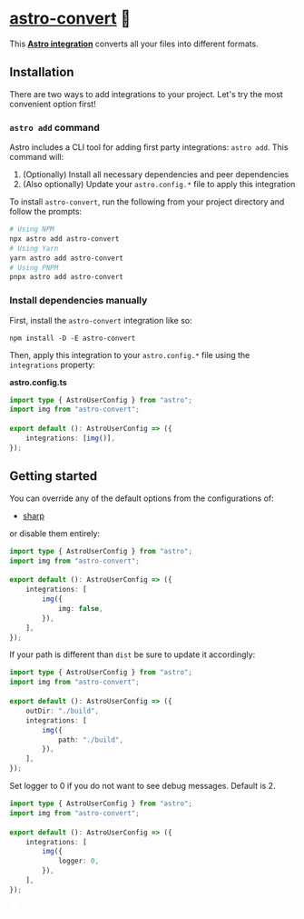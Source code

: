 # [astro-convert] 🫶

This **[Astro integration][astro-integration]** converts all your files into different formats.

## Installation

There are two ways to add integrations to your project. Let's try the most
convenient option first!

### `astro add` command

Astro includes a CLI tool for adding first party integrations: `astro add`. This
command will:

1. (Optionally) Install all necessary dependencies and peer dependencies
2. (Also optionally) Update your `astro.config.*` file to apply this integration

To install `astro-convert`, run the following from your project directory and
follow the prompts:

```sh
# Using NPM
npx astro add astro-convert
# Using Yarn
yarn astro add astro-convert
# Using PNPM
pnpx astro add astro-convert
```

### Install dependencies manually

First, install the `astro-convert` integration like so:

```
npm install -D -E astro-convert
```

Then, apply this integration to your `astro.config.*` file using the
`integrations` property:

**astro.config.ts**

```ts
import type { AstroUserConfig } from "astro";
import img from "astro-convert";

export default (): AstroUserConfig => ({
	integrations: [img()],
});
```

## Getting started

You can override any of the default options from the configurations of:

-   [sharp](src/options/img.ts)

or disable them entirely:

```ts
import type { AstroUserConfig } from "astro";
import img from "astro-convert";

export default (): AstroUserConfig => ({
	integrations: [
		img({
			img: false,
		}),
	],
});
```

If your path is different than `dist` be sure to update it accordingly:

```ts
import type { AstroUserConfig } from "astro";
import img from "astro-convert";

export default (): AstroUserConfig => ({
	outDir: "./build",
	integrations: [
		img({
			path: "./build",
		}),
	],
});
```

Set logger to 0 if you do not want to see debug messages. Default is 2.

```ts
import type { AstroUserConfig } from "astro";
import img from "astro-convert";

export default (): AstroUserConfig => ({
	integrations: [
		img({
			logger: 0,
		}),
	],
});
```

[astro-convert]: https://npmjs.org/astro-convert
[astro-integration]: https://docs.astro.build/en/guides/integrations-guide/

[![Built with Lightrix/npm](https://raw.githubusercontent.com/Lightrix/npm/main/.github/img/favicon-16x16.png)](https://github.com/Lightrix/npm)
